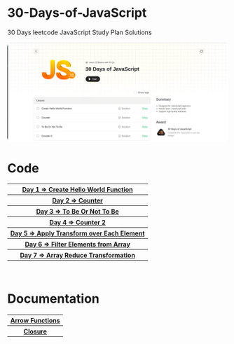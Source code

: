 # 30-Days-of-JavaScript
 30 Days leetcode JavaScript Study Plan Solutions

<img src="./image.png" alt="img" style="border-radius:10px">

<br>

<h1>Code</h1>
<table style="text-align:center;">

  <tr>
  <th ><a href="./createhelloworld.js">Day 1 => Create Hello World Function</a></th>
  </tr>
  <tr>
    <th><a href="./counter.js">Day 2 => Counter</a></th>
  </tr>
  <tr>
      <th><a href="./ToBeOrNotToBe.js">Day 3 => To Be Or Not To Be</a></th>
  </tr>
  <tr>
      <th><a href="./counterII.js">Day 4 => Counter 2</a></th>
  </tr>
  <tr>
      <th><a href="./ApplyTransform.js">Day 5 => Apply Transform over Each Element</a></th>
  </tr>
  <tr>
      <th><a href="./filterArray.js">Day 6 => Filter Elements from Array</a></th>
  </tr>
  <tr>
      <th><a href="./ArrayReduce.js">Day 7 => Array Reduce Transformation</a></th>
  </tr>
</table>

<br>
<h1>Documentation</h1>
<table>
  <tr>
    <th><a href="./Arrow Functions.txt">Arrow Functions</a></th>
  </tr>
  <tr>
    <th><a href="./Closures.txt">Closure</a></th>
  </tr>
</table>